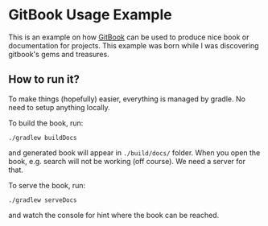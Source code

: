 # GitBook Usage Example

This is an example on how [GitBook](https://github.com/GitbookIO/gitbook)
 can be used to produce nice book or documentation for projects. This
 example was born while I was discovering gitbook's gems and treasures.

## How to run it?

To make things (hopefully) easier, everything is managed by gradle. No need to setup anything locally.

To build the book, run:

```
./gradlew buildDocs
```

and generated book will appear in `./build/docs/` folder. When you open the book, e.g. search will not be working (off course). We need a server for that.

To serve the book, run:

```
./gradlew serveDocs
```

and watch the console for hint where the book can be reached.
